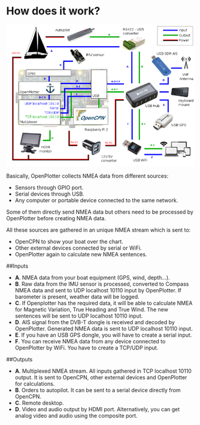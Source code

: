 # How does it work?
![](diagram.png)

Basically, OpenPlotter collects NMEA data from different sources:

* Sensors through GPIO port.
* Serial devices through USB.
* Any computer or portable device connected to the same network.

Some of them directly send NMEA data but others need to be processed by OpenPlotter before creating NMEA data.

All these sources are gathered in an unique NMEA stream which is sent to:

* OpenCPN to show your boat over the chart.
* Other external devices connected by serial or WiFi.
* OpenPlotter again to calculate new NMEA sentences.

##Inputs
* **A**. NMEA data from your boat equipment (GPS, wind, depth...).
* **B**. Raw data from the IMU sensor is processed, converted to Compass NMEA data  and sent to UDP localhost 10110 input by OpenPlotter. If barometer is present, weather data will be logged.
* **C**. If Openplotter has the required data, it will be able to calculate NMEA for Magnetic Variation, True Heading and True Wind. The new sentences will be sent to UDP localhost 10110 input.
* **D**. AIS signal from the DVB-T dongle is received and decoded by OpenPlotter. Generated NMEA data is sent to UDP localhost 10110 input.
* **E**. If you have an USB GPS dongle, you will have to create a serial input.
* **F**. You can receive NMEA data from any device connected to OpenPlotter by WiFi. You have to create a TCP/UDP input.

##Outputs
* **A**. Multiplexed NMEA stream. All inputs gathered in TCP localhost 10110 output. It is sent to OpenCPN, other external devices and OpenPlotter for calculations.
* **B**. Orders to autopilot. It can be sent to a serial device directly from OpenCPN.
* **C**. Remote desktop.
* **D**. Video and audio output by HDMI port. Alternatively, you can get analog video and audio using the composite port.
